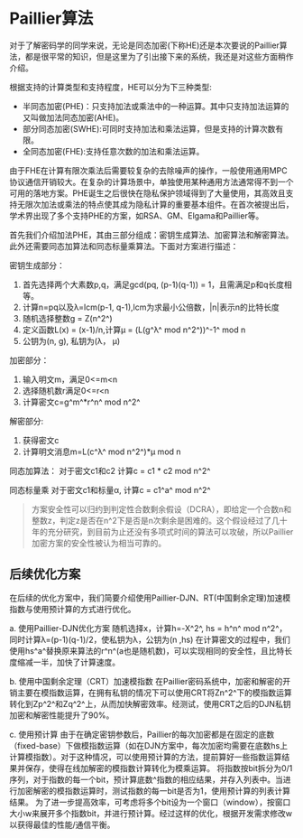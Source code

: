 #  Paillier算法

对于了解密码学的同学来说，无论是同态加密(下称HE)还是本次要说的Paillier算法，都是很平常的知识，但是这里为了引出接下来的系统，我还是对这些方面稍作介绍。
  
根据支持的计算类型和支持程度，HE可以分为下三种类型:
  
* 半同态加密(PHE)：只支持加法或乘法中的一种运算。其中只支持加法运算的又叫做加法同态加密(AHE)。
* 部分同态加密(SWHE):可同时支持加法和乘法运算，但是支持的计算次数有限。
* 全同态加密(FHE):支持任意次数的加法和乘法运算。
  
由于FHE在计算有限次乘法后需要较复杂的去除噪声的操作，一般使用通用MPC协议通信开销较大。在复杂的计算场景中，单独使用某种通用方法通常得不到一个可用的落地方案。PHE诞生之后很快在隐私保护领域得到了大量使用，其高效且支持无限次加法或乘法的特点使其成为隐私计算的重要基本组件。在首次被提出后，学术界出现了多个支持PHE的方案，如RSA、GM、Elgama和Paillier等。
  
首先我们介绍加法PHE，其由三部分组成：密钥生成算法、加密算法和解密算法。此外还需要同态加算法和同态标量乘算法。下面对方案进行描述：
  
密钥生成部分：
1. 首先选择两个大素数p,q，满足gcd(pq, (p-1)(q-1)) = 1，且需满足p和q长度相等。
2. 计算n=pq以及λ=lcm(p-1, q-1),lcm为求最小公倍数，|n|表示n的比特长度
3. 随机选择整数g = Z(n^2^)
4. 定义函数L(x) = (x-1)/n,计算μ = (L(g^λ^ mod n^2^))^-1^ mod n
5. 公钥为(n, g), 私钥为(λ， μ)
  
加密部分：
1. 输入明文m，满足0<=m<n
2. 选择随机数r满足0<=r<n
3. 计算密文c=g^m^*r^n^ mod n^2^
  
解密部分:
1. 获得密文c
2. 计算明文消息m=L(c^λ^ mod n^2^)*μ mod n
  
同态加算法：
对于密文c1和c2 计算c = c1 * c2 mod n^2^
  
同态标量乘
对于密文c1和标量α, 计算c = c1^a^ mod n^2^
  
> 方案安全性可以归约到判定性合数剩余假设（DCRA），即给定一个合数n和整数z，判定z是否在n^2下是否是n次剩余是困难的。这个假设经过了几十年的充分研究，到目前为止还没有多项式时间的算法可以攻破，所以Paillier加密方案的安全性被认为相当可靠的。
  
##  后续优化方案
  
  
在后续的优化方案中，我们简要介绍使用Paillier-DJN、RT(中国剩余定理)加速模指数与使用预计算的方式进行优化。
  
a. 使用Paillier-DJN优化方案
随机选择x，计算h=-X^2^, hs = h^n^ mod n^2^，同时计算λ=(p-1)(q-1)/2，使私钥为λ，公钥为(n ,hs)
在计算密文的过程中，我们使用hs^a^替换原来算法的r^n^(a也是随机数)，可以实现相同的安全性，且比特长度缩减一半，加快了计算速度。
  
b. 使用中国剩余定理（CRT）加速模指数
在Paillier密码系统中，加密和解密的开销主要在模指数运算，在拥有私钥的情况下可以使用CRT将Zn^2^下的模指数运算转化到Zp^2^和Zq^2^上，从而加快解密效率。经测试，使用CRT之后的DJN私钥加密和解密性能提升了90%。
  
c. 使用预计算
由于在确定密钥参数后，Paillier的每次加密都是在固定的底数（fixed-base）下做模指数运算（如在DJN方案中，每次加密均需要在底数hs上计算模指数）。对于这种情况，可以使用预计算的方法，提前算好一些指数运算结果并保存，使得在线加解密的模指数计算转化为模乘运算。
将指数按bit拆分为0/1序列，对于指数的每一个bit，预计算底数^指数的相应结果，并存入列表中。当进行加密解密的模指数运算时，测试指数的每一bit是否为1，使用预计算的列表计算结果。
为了进一步提高效率，可考虑将多个bit设为一个窗口（window），按窗口大小w来展开多个指数bit，并进行预计算。经过这样的优化，根据开发需求修改w以获得最佳的性能/通信平衡。
  
  